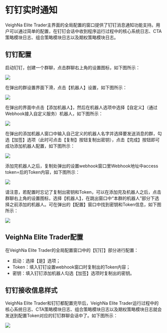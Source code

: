 # 钉钉实时通知

VeighNa Elite Trader主界面的全局配置的窗口提供了钉钉消息通知功能支持。用户可以通过简单的配置，在钉钉会话中收到程序运行过程中的核心系统日志、CTA策略模块日志、组合策略模块日志以及期权策略模块日志。

## 钉钉配置

启动钉钉，创建一个群聊，点击群聊右上角的设置图标，如下图所示：

![](https://vnpy-doc.oss-cn-shanghai.aliyuncs.com/elite/ding/1.png)

在弹出的群设置界面下滑，点击【机器人】设置，如下图所示：

![](https://vnpy-doc.oss-cn-shanghai.aliyuncs.com/elite/ding/2.png)

在弹出的界面中点击【添加机器人】，然后在机器人选项中选择【自定义】（通过Webhook接入自定义服务）机器人，如下图所示：

![](https://vnpy-doc.oss-cn-shanghai.aliyuncs.com/elite/ding/3.png)

在弹出的添加机器人窗口中输入自己定义的机器人名字并选择要发送消息的群，勾选【加签】选项（此时可点击【复制】按钮复制出密钥），点击【完成】按钮即可成功添加机器人配置，如下图所示：

![](https://vnpy-doc.oss-cn-shanghai.aliyuncs.com/elite/ding/4.png)

添加完机器人之后，复制处弹出的设置webhook窗口里Webhook地址中access token=后的Token内容，如下图所示：

![](https://vnpy-doc.oss-cn-shanghai.aliyuncs.com/elite/ding/5.png)

请注意，若配置时忘记了复制出密钥和Token，可以在添加完及机器人之后，点击群聊右上角的设置图标，选择【机器人】，在跳出窗口中“本群的机器人”部分下选择之前添加的机器人。可在弹出的【配置】窗口中找到密钥和Token信息，如下图所示：

![](https://vnpy-doc.oss-cn-shanghai.aliyuncs.com/elite/ding/7.png)


## VeighNa Elite Trader配置

在VeighNa Elite Trader的全局配置窗口中的【钉钉】部分进行配置：

- 启动：选择【是】选项；
- Token：填入钉钉设置webhook窗口时复制出的Token内容；
- 密钥：填入钉钉添加机器人勾选【加签】选项时复制出的密钥。


## 钉钉接收信息样式

VeighNa Elite Trader和钉钉都配置完毕后，VeighNa Elite Trader运行过程中的核心系统日志、CTA策略模块日志、组合策略模块日志以及期权策略模块日志就会发送到配置Token对应的钉钉群聊会话中了。如下图所示：

![](https://vnpy-doc.oss-cn-shanghai.aliyuncs.com/elite/ding/6.png)
